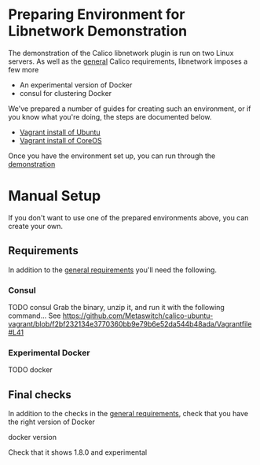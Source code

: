 # Preparing Environment for Libnetwork Demonstration
The demonstration of the Calico libnetwork plugin is run on two Linux servers. As well as the [general](../general/EnvironmentSetup.md) Calico requirements, libnetwork imposes a few more
* An experimental version of Docker
* consul for clustering Docker

We've prepared a number of guides for creating such an environment, or if you know what you're doing, the steps are documented below.
* [Vagrant install of Ubuntu](https://github.com/Metaswitch/calico-ubuntu-vagrant) 
* [Vagrant install of CoreOS](https://github.com/Metaswitch/calico-coreos-vagrant-example)

Once you have the environment set up, you can run through the [demonstration](Demonstration.md)

# Manual Setup

If you don't want to use one of the prepared environments above, you can create your own. 

## Requirements

In addition to the [general requirements](../general/EnvironmentSetup.md) you'll need the following.

### Consul
TODO consul
Grab the binary, unzip it, and run it with the following command...
See https://github.com/Metaswitch/calico-ubuntu-vagrant/blob/f2bf232134e3770360bb9e79b6e52da544b48ada/Vagrantfile#L41

### Experimental Docker
TODO docker

## Final checks
In addition to the checks in the [general requirements](../general/EnvironmentSetup.md), check that you have the right version of Docker

   docker version
   
Check that it shows 1.8.0 and experimental

